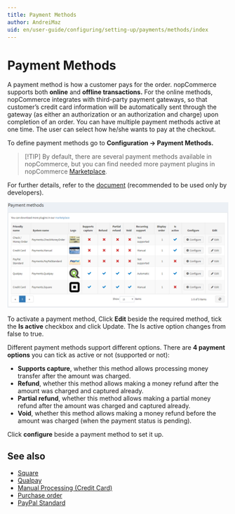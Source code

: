 ```yaml
---
title: Payment Methods
author: AndreiMaz
uid: en/user-guide/configuring/setting-up/payments/methods/index
---
```


# Payment Methods

A payment method is how a customer pays for the order. nopCommerce supports both **online** and **offline transactions.** For the online methods, nopCommerce integrates with third-party payment gateways, so that customer’s credit card information will be automatically sent through the gateway (as either an authorization or an authorization and charge) upon completion of an order. You can have multiple payment methods active at one time. The user can select how he/she wants to pay at the checkout.

To define payment methods go to **Configuration → Payment Methods.**

> [!TIP] By default, there are several payment methods available in nopCommerce, but you can find needed more payment plugins in nopCommerce [Marketplace](https://www.nopcommerce.com/marketplace.aspx).

For further details, refer to the [document](xref:en/developer/plugins/payment-method) (recommended to be used only by developers).

![methods](_static/index/methods.png)

To activate a payment method, Click **Edit** beside the required method, tick the **Is active** checkbox and click Update. The Is active option changes from false to true.

Different payment methods support different options. There are **4 payment options** you can tick as active or not (supported or not):

* **Supports capture**, whether this method allows processing money transfer after the amount was charged.
* **Refund**, whether this method allows making a money refund after the amount was charged and captured already.
* **Partial refund**, whether this method allows making a partial money refund after the amount was charged and captured already.
* **Void**, whether this method allows making a money refund before the amount was charged (when the payment status is pending).

Click **configure** beside a payment method to set it up.

## See also

* [Square](xref:en/user-guide/configuring/setting-up/payments/methods/square)
* [Qualpay](xref:en/user-guide/configuring/setting-up/payments/methods/qualpay)
* [Manual Processing (Credit Card)](xref:en/user-guide/configuring/setting-up/payments/methods/manual-processing)
* [Purchase order](xref:en/user-guide/configuring/setting-up/payments/methods/purchase-order)
* [PayPal Standard](xref:en/user-guide/configuring/setting-up/payments/methods/paypal-standard)